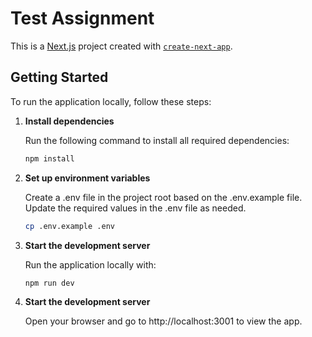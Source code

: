 # Test Assignment

This is a [Next.js](https://nextjs.org) project created with [`create-next-app`](https://nextjs.org/docs/pages/api-reference/create-next-app).

## Getting Started

To run the application locally, follow these steps:

1. **Install dependencies**

   Run the following command to install all required dependencies:

   ```bash
   npm install
   ```

2. **Set up environment variables**

   Create a .env file in the project root based on the .env.example file. Update the required values in the .env file as needed.

   ```bash
   cp .env.example .env
   ```

3. **Start the development server**

   Run the application locally with:

   ```bash
   npm run dev
   ```

4. **Start the development server**

   Open your browser and go to http://localhost:3001 to view the app.
